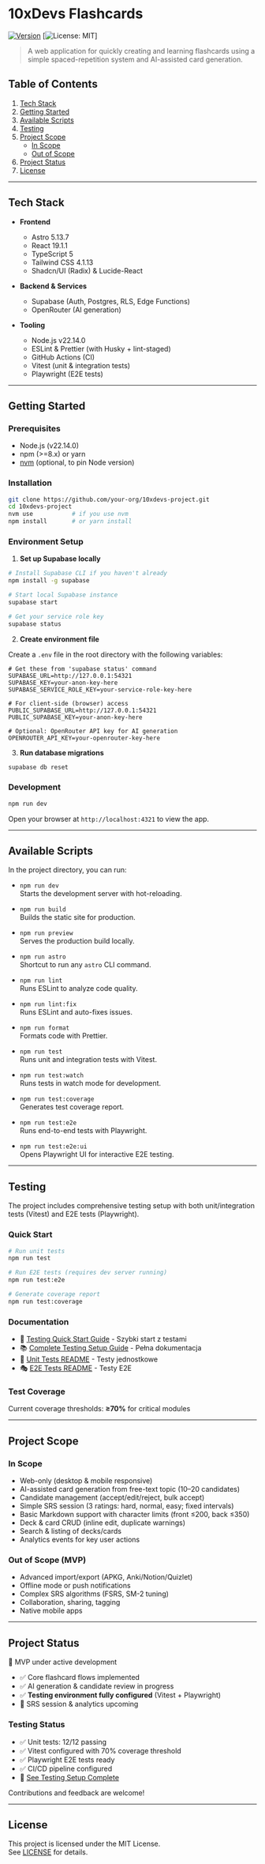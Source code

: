 # 10xDevs Flashcards 

[![Version](https://img.shields.io/badge/version-0.0.1-blue)](https://github.com/your-org/10xdevs-project) [![License: MIT](https://img.shields.io/badge/license-MIT-green)]

> A web application for quickly creating and learning flashcards using a simple spaced-repetition system and AI-assisted card generation.

## Table of Contents

1. [Tech Stack](#tech-stack)  
2. [Getting Started](#getting-started)  
3. [Available Scripts](#available-scripts)  
4. [Testing](#testing)  
5. [Project Scope](#project-scope)  
   - [In Scope](#in-scope)  
   - [Out of Scope](#out-of-scope)  
6. [Project Status](#project-status)  
7. [License](#license)  

---

## Tech Stack 

- **Frontend**  
  - Astro 5.13.7  
  - React 19.1.1  
  - TypeScript 5  
  - Tailwind CSS 4.1.13  
  - Shadcn/UI (Radix) & Lucide-React  

- **Backend & Services**  
  - Supabase (Auth, Postgres, RLS, Edge Functions)  
  - OpenRouter (AI generation)  

- **Tooling**  
  - Node.js v22.14.0  
  - ESLint & Prettier (with Husky + lint-staged)  
  - GitHub Actions (CI)  
  - Vitest (unit & integration tests)  
  - Playwright (E2E tests)  

---

## Getting Started

### Prerequisites

- Node.js (v22.14.0)
- npm (>=8.x) or yarn
- [nvm](https://github.com/nvm-sh/nvm) (optional, to pin Node version)

### Installation

```bash
git clone https://github.com/your-org/10xdevs-project.git
cd 10xdevs-project
nvm use           # if you use nvm
npm install       # or yarn install
```

### Environment Setup

1. **Set up Supabase locally**

```bash
# Install Supabase CLI if you haven't already
npm install -g supabase

# Start local Supabase instance
supabase start

# Get your service role key
supabase status
```

2. **Create environment file**

Create a `.env` file in the root directory with the following variables:

```env
# Get these from 'supabase status' command
SUPABASE_URL=http://127.0.0.1:54321
SUPABASE_KEY=your-anon-key-here
SUPABASE_SERVICE_ROLE_KEY=your-service-role-key-here

# For client-side (browser) access
PUBLIC_SUPABASE_URL=http://127.0.0.1:54321
PUBLIC_SUPABASE_KEY=your-anon-key-here

# Optional: OpenRouter API key for AI generation
OPENROUTER_API_KEY=your-openrouter-key-here
```

3. **Run database migrations**

```bash
supabase db reset
```

### Development

```bash
npm run dev
```

Open your browser at `http://localhost:4321` to view the app.

---

## Available Scripts

In the project directory, you can run:

- `npm run dev`  
  Starts the development server with hot-reloading.

- `npm run build`  
  Builds the static site for production.

- `npm run preview`  
  Serves the production build locally.

- `npm run astro`  
  Shortcut to run any `astro` CLI command.

- `npm run lint`  
  Runs ESLint to analyze code quality.

- `npm run lint:fix`  
  Runs ESLint and auto-fixes issues.

- `npm run format`  
  Formats code with Prettier.

- `npm run test`  
  Runs unit and integration tests with Vitest.

- `npm run test:watch`  
  Runs tests in watch mode for development.

- `npm run test:coverage`  
  Generates test coverage report.

- `npm run test:e2e`  
  Runs end-to-end tests with Playwright.

- `npm run test:e2e:ui`  
  Opens Playwright UI for interactive E2E testing.

---

## Testing

The project includes comprehensive testing setup with both unit/integration tests (Vitest) and E2E tests (Playwright).

### Quick Start

```bash
# Run unit tests
npm run test

# Run E2E tests (requires dev server running)
npm run test:e2e

# Generate coverage report
npm run test:coverage
```

### Documentation

- 📖 [Testing Quick Start Guide](./TESTING_QUICK_START.md) - Szybki start z testami
- 📚 [Complete Testing Setup Guide](./TESTING_SETUP.md) - Pełna dokumentacja
- 🧪 [Unit Tests README](./tests/README.md) - Testy jednostkowe
- 🎭 [E2E Tests README](./e2e/README.md) - Testy E2E

### Test Coverage

Current coverage thresholds: **≥70%** for critical modules

---

## Project Scope

### In Scope

- Web-only (desktop & mobile responsive)
- AI-assisted card generation from free-text topic (10–20 candidates)
- Candidate management (accept/edit/reject, bulk accept)
- Simple SRS session (3 ratings: hard, normal, easy; fixed intervals)
- Basic Markdown support with character limits (front ≤200, back ≤350)
- Deck & card CRUD (inline edit, duplicate warnings)
- Search & listing of decks/cards
- Analytics events for key user actions

### Out of Scope (MVP)

- Advanced import/export (APKG, Anki/Notion/Quizlet)
- Offline mode or push notifications
- Complex SRS algorithms (FSRS, SM-2 tuning)
- Collaboration, sharing, tagging
- Native mobile apps

---

## Project Status

🚧 MVP under active development  
- ✅ Core flashcard flows implemented  
- ✅ AI generation & candidate review in progress  
- ✅ **Testing environment fully configured** (Vitest + Playwright)  
- 🔄 SRS session & analytics upcoming  

### Testing Status
- ✅ Unit tests: 12/12 passing
- ✅ Vitest configured with 70% coverage threshold
- ✅ Playwright E2E tests ready
- ✅ CI/CD pipeline configured
- 📖 [See Testing Setup Complete](./TESTING_SETUP_COMPLETE.md)

Contributions and feedback are welcome!

---

## License

This project is licensed under the MIT License.  
See [LICENSE](LICENSE) for details.
